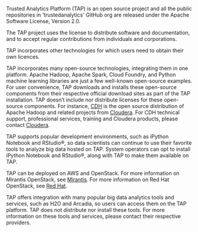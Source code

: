 Trusted Analytics Platform (TAP) is an open source project and all the public repositories in 'trustedanalytics' GitHub org are released under the Apache Software License, Version 2.0.

The TAP project uses the license to distribute software and documentation, and to accept regular contributions from individuals and corporations.

TAP incorporates other technologies for which users need to obtain their own licences.

TAP incorporates many open-source technologies, integrating them in one platform. Apache Hadoop, Apache Spark, Cloud Foundry, and Python machine learning libraries are just a few well-known open-source examples.  For user convenience, TAP downloads and installs these open-source components from their respective official download sites as part of the TAP installation.  TAP doesn’t include nor distribute licenses for these open-source components.  For instance, [CDH](http://www.cloudera.com/content/cloudera/en/products-and-services/cdh.html) is the open source distribution of Apache Hadoop and related projects from [Cloudera](http://www.cloudera.com/content/cloudera/en/home.html).  For CDH technical support, professional services, training and Cloudera products, please contact [Cloudera](http://www.cloudera.com/content/cloudera/en/home.html).

TAP supports popular development environments, such as iPython Notebook and RStudio®, so data scientists can continue to use their favorite tools to analyze big data hosted on TAP.  System operators can opt to install iPython Notebook and RStudio®, along with TAP to make them available on TAP.

TAP can be deployed on AWS and OpenStack.  For more information on Mirantis OpenStack, see [Mirantis](https://www.mirantis.com/products/mirantis-openstack-software/).  For more information on Red Hat OpenStack, see [Red Hat](https://www.redhat.com/en/insights/openstack).

TAP offers integration with many popular big data analytics tools and services, such as H2O and Arcadia, so users can access them on the TAP platform.  TAP does not distribute nor install these tools.  For more information on these tools and services, please contact their respective providers.


